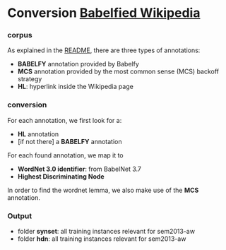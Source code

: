 # Conversion [Babelfied Wikipedia](http://lcl.uniroma1.it/babelfied-wikipedia/)


### corpus
As explained in the [README](http://lcl.uniroma1.it/babelfied-wikipedia/files/README.txt), there are three types of annotations:
* **BABELFY** annotation provided by Babelfy
* **MCS** annotation provided by the most common sense (MCS) backoff strategy
* **HL**: hyperlink inside the Wikipedia page


### conversion
For each annotation, we first look for a:
* **HL** annotation
* [if not there] a **BABELFY** annotation

For each found annotation, we map it to
* **WordNet 3.0 identifier**: from BabelNet 3.7
* **Highest Discriminating Node**

In order to find the wordnet lemma, we also make use of the **MCS** annotation.

### Output

* folder **synset**: all training instances relevant for sem2013-aw
* folder **hdn**: all training instances relevant for sem2013-aw
